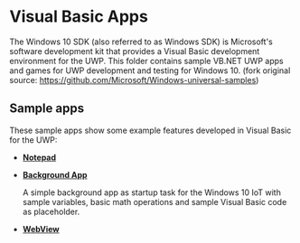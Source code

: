 # Visual Basic  Apps
The Windows 10 SDK (also referred to as Windows SDK) is Microsoft's software development kit that provides a Visual Basic development environment for the UWP. This folder contains sample VB.NET UWP apps and games for UWP development and testing for Windows 10. (fork original source: https://github.com/Microsoft/Windows-universal-samples)

## Sample apps
These sample apps show some example features developed in Visual Basic for the UWP:

- [**Notepad**](/VB.NET/Notepad)

- [**Background App**](/VB.NET/BackgroundApp)

  A simple background app as startup task for the Windows 10 IoT with sample variables, basic math operations and sample Visual Basic code as placeholder.
  
- [**WebView**](/VB.NET/WebView)


